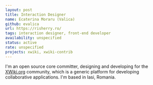 ```yaml
---
layout: post
title: Interaction Designer
name: Ecaterina Moraru (Valica)
github: evalica
url: https://risherry.ro/
tags: interaction designer, front-end developer
availability: unspecified
status: active
rate: unspecified
projects: xwiki, xwiki-contrib
---
```


I'm an open source core committer, designing and developing for the [XWiki.org](https://www.xwiki.org) community, which is a generic platform for developing collaborative applications. I'm based in Iasi, Romania.
